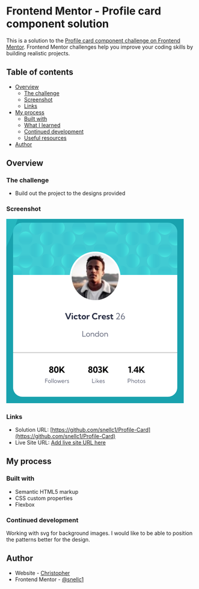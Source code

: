 # Frontend Mentor - Profile card component solution

This is a solution to the [Profile card component challenge on Frontend Mentor](https://www.frontendmentor.io/challenges/profile-card-component-cfArpWshJ). Frontend Mentor challenges help you improve your coding skills by building realistic projects. 

## Table of contents

- [Overview](#overview)
  - [The challenge](#the-challenge)
  - [Screenshot](#screenshot)
  - [Links](#links)
- [My process](#my-process)
  - [Built with](#built-with)
  - [What I learned](#what-i-learned)
  - [Continued development](#continued-development)
  - [Useful resources](#useful-resources)
- [Author](#author)


## Overview

### The challenge

- Build out the project to the designs provided

### Screenshot

![](/images/screenshot.png)



### Links

- Solution URL: [https://github.com/snellc1/Profile-Card](https://github.com/snellc1/Profile-Card)
- Live Site URL: [Add live site URL here](https://your-live-site-url.com)

## My process

### Built with

- Semantic HTML5 markup
- CSS custom properties
- Flexbox




### Continued development

Working with svg for background images. I would like to be able to position the patterns better for the design. 


## Author

- Website - [Christopher](https://github.com/snellc1)
- Frontend Mentor - [@snellc1](https://www.frontendmentor.io/profile/snellc1)


